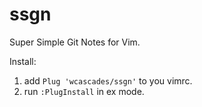 # ssgn
Super Simple Git Notes for Vim.

Install:
1. add ```Plug 'wcascades/ssgn'``` to you vimrc.
2. run ```:PlugInstall``` in ex mode.
